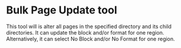 Bulk Page Update tool
=================

This tool will is alter all pages in the specified directory and its child directories. It can update the block and/or format for one region. Alternatively, it can select No Block and/or No Format for one region.
